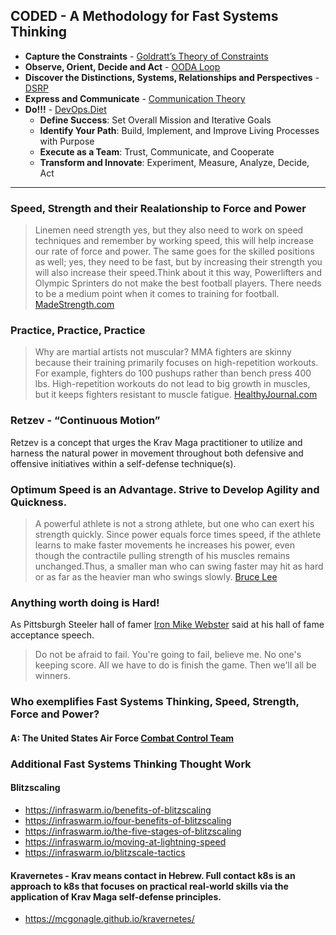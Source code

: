 ## CODED - A Methodology for Fast Systems Thinking

- **Capture the Constraints** - [Goldratt’s Theory of Constraints](https://www.leanproduction.com/theory-of-constraints/) 
- **Observe, Orient, Decide and Act** - [OODA Loop](https://en.wikipedia.org/wiki/OODA_loop)
- **Discover the Distinctions, Systems, Relationships and Perspectives** - [DSRP](https://en.wikipedia.org/wiki/DSRP)
- **Express and Communicate** - [Communication Theory](https://en.wikipedia.org/wiki/Communication_theory)
- **Do!!!** - [DevOps.Diet](https://devops.diet) 
    - **Define Success**: Set Overall Mission and Iterative Goals
    - **Identify Your Path**: Build, Implement, and Improve Living Processes with Purpose
    - **Execute as a Team**: Trust, Communicate, and Cooperate
    - **Transform and Innovate**: Experiment, Measure, Analyze, Decide, Act
---
### Speed, Strength and their Realationship to Force and Power
> Linemen need strength yes, but they also need to work on speed techniques and remember by working speed, this will help increase our rate of force and power. The same goes for the skilled positions as well; yes, they need to be fast, but by increasing their strength you will also increase their speed.Think about it this way, Powerlifters and Olympic Sprinters do not make the best football players. There needs to be a medium point when it comes to training for football.
[MadeStrength.com](https://www.madestrength.com/?p=449#:~:text=Linemen%20need%20strength%20yes%2C%20but,will%20also%20increase%20their%20speed.)

### Practice, Practice, Practice
> Why are martial artists not muscular? MMA fighters are skinny because their training primarily focuses on high-repetition workouts. For example, fighters do 100 pushups rather than bench press 400 lbs. High-repetition workouts do not lead to big growth in muscles, but it keeps fighters resistant to muscle fatigue.
[HealthyJournal.com](https://www.thehealthyjournal.com/frequently-asked-questions/why-are-martial-artists-not-ripped#:~:text=Why%20are%20martial%20artists%20not%20muscular%3F,fighters%20resistant%20to%20muscle%20fatigue.)

### Retzev - “Continuous Motion”
Retzev is a concept that urges the Krav Maga practitioner to utilize and harness the natural power in movement throughout both defensive and offensive initiatives within a self-defense technique(s).

### Optimum Speed is an Advantage. Strive to Develop Agility and Quickness.
> A powerful athlete is not a strong athlete, but one who can exert his strength quickly. Since power equals force times speed, if the athlete learns to make faster movements he increases his power, even though the contractile pulling strength of his muscles remains unchanged.Thus, a smaller man who can swing faster may hit as hard or as far as the heavier man who swings slowly.
[Bruce Lee](https://sourcesofinsight.com/bruce-lee-quotes/#:~:text=%E2%80%9CA%20powerful%20athlete%20is%20not,of%20his%20muscles%20remains%20unchanged.)

### Anything worth doing is Hard!
As Pittsburgh Steeler hall of famer [Iron Mike Webster](https://www.steelers.com/history/bios/webster_mike) said at his hall of fame acceptance speech.

> Do not be afraid to fail. You're going to fail, believe me. No one's keeping score. All we have to do is finish the game. Then we'll all be winners.


### Who exemplifies Fast Systems Thinking, Speed, Strength, Force and Power?
####  A: The United States Air Force [Combat Control Team](https://www.airforce.com/careers/detail/combat-control)


### Additional Fast Systems Thinking Thought Work
#### Blitzscaling
- https://infraswarm.io/benefits-of-blitzscaling
- https://infraswarm.io/four-benefits-of-blitzscaling
- https://infraswarm.io/the-five-stages-of-blitzscaling
- https://infraswarm.io/moving-at-lightning-speed
- https://infraswarm.io/blitzscale-tactics

#### Kravernetes - Krav means contact in Hebrew. Full contact k8s is an approach to k8s that focuses on practical real-world skills via the application of Krav Maga self-defense principles.
- https://mcgonagle.github.io/kravernetes/
